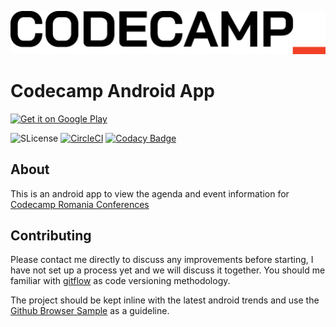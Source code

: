  ![icon](art/codecamp_logo.jpeg)

# Codecamp Android App

<a href="https://play.google.com/store/apps/details?id=com.gdogaru.codecamp" target="_blank">
<img src="https://play.google.com/intl/en_us/badges/images/generic/en-play-badge.png" alt="Get it on Google Play" height="90"/>
</a>

![SLicense](https://img.shields.io/badge/License-GPLv3-red.svg)
[![CircleCI](https://circleci.com/gh/gdogaru/codecamp-android.svg?style=svg)](https://circleci.com/gh/gdogaru/spacescoop-android)
[![Codacy Badge](https://api.codacy.com/project/badge/Grade/8bbae2be525e4f3a9a747d5cfc591366)](https://www.codacy.com/app/gdogaru/spacescoop-android?utm_source=github.com&amp;utm_medium=referral&amp;utm_content=gdogaru/spacescoop-android&amp;utm_campaign=Badge_Grade)


## About
This is an android app to view the agenda and event information for [Codecamp Romania Conferences](https://codecamp.ro/)


## Contributing
 
Please contact me directly to discuss any improvements before starting, I have not set up a process yet and we will discuss it together.
You should me familiar with [gitflow](https://github.com/nvie/gitflow) as code versioning methodology.

The project should be kept inline with the latest android trends and use the [Github Browser Sample](https://github.com/googlesamples/android-architecture-components/tree/master/GithubBrowserSample) as a guideline.